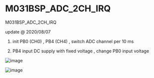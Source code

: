 # M031BSP_ADC_2CH_IRQ
 M031BSP_ADC_2CH_IRQ

update @ 2020/08/07

1. init PB0 (CH0) , PB4 (CH4) , switch ADC channel per 10 ms

2. PB4 input DC supply with fixed voltage , change PB0 input voltage 

![image](https://github.com/released/M031BSP_ADC_2CH_IRQ/blob/master/ADC_PB0_PB4#1.jpg)

![image](https://github.com/released/M031BSP_ADC_2CH_IRQ/blob/master/ADC_PB0_PB4#2.jpg)

